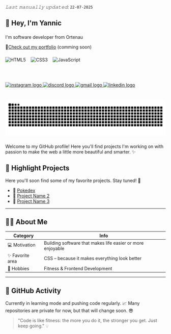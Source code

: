 *𝙻𝚊𝚜𝚝 𝚖𝚊𝚗𝚞𝚊𝚕𝚕𝚢 𝚞𝚙𝚍𝚊𝚝𝚎𝚍:* `22-07-2025`
<h2 align="left">👋 Hey, I'm Yannic</h2>

###

<p align="left">I'm software developer from Ortenau</p>

🔗[Check out my portfolio](https://dein-portfolio-link.com) (comming soon)

###

<div style="display: flex; gap: 16px;">
  <img src="https://cdn.jsdelivr.net/gh/devicons/devicon/icons/html5/html5-original.svg" height="56" alt="HTML5" />
  <img src="https://cdn.jsdelivr.net/gh/devicons/devicon/icons/css3/css3-original.svg" height="56" alt="CSS3" />
  <img src="https://cdn.jsdelivr.net/gh/devicons/devicon/icons/javascript/javascript-original.svg" height="56" alt="JavaScript" />
</div>

###

<div align="left">
  <a href="https://www.instagram.com/theyan3/" target="_blank">
    <img src="https://img.shields.io/static/v1?message=Instagram&logo=instagram&label=&color=E4405F&logoColor=white&labelColor=&style=for-the-badge" height="35" alt="instagram logo"  />
  </a>
  <a href="discordapp.com/users/401834549535047699" target="_blank">
    <img src="https://img.shields.io/static/v1?message=Discord&logo=discord&label=&color=7289DA&logoColor=white&labelColor=&style=for-the-badge" height="35" alt="discord logo"  />
  </a>
  <a href="3.j.yannic@gmail.com" target="_blank">
    <img src="https://img.shields.io/static/v1?message=Gmail&logo=gmail&label=&color=D14836&logoColor=white&labelColor=&style=for-the-badge" height="35" alt="gmail logo"  />
  </a>
  <a href="https://www.linkedin.com/in/yannic-jundt-0b5231376/" target="_blank">
    <img src="https://img.shields.io/static/v1?message=LinkedIn&logo=linkedin&label=&color=0077B5&logoColor=white&labelColor=&style=for-the-badge" height="35" alt="linkedin logo"  />
  </a>
</div>

###

<br clear="both">

<img src="https://raw.githubusercontent.com/TheYan3/TheYan3/output/snake.svg" alt="Snake animation" />

###



Welcome to my GitHub profile! Here you'll find projects I'm working on with passion to make the web a little more beautiful and smarter. ✨

## 📌 Highlight Projects

Here you'll soon find some of my favorite projects. Stay tuned! 🚧

- 🔧 [Pokedex](https://github.com/TheYan3/001-Pokedex)
- 🔧 [Project Name 2](https://link-zum-projekt.com)
- 🔧 [Project Name 3](https://link-zum-projekt.com)

---

## 🙋‍♂️ About Me

| Category        | Info                                       |
|----------------|--------------------------------------------|
| 💻 Motivation   | Building software that makes life easier or more enjoyable
| ✨ Favorite area | CSS – because it makes everything look better
| 💪 Hobbies       | Fitness & Frontend Development

---

## 🚧 GitHub Activity

Currently in learning mode and pushing code regularly. 📈 Many repositories are private for now, but that will change soon. 😎


> "Code is like fitness: the more you do it, the stronger you get. Just keep going." 💡

